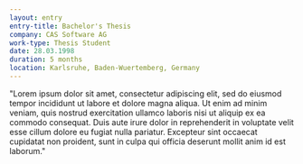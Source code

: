 ```yaml
---
layout: entry
entry-title: Bachelor's Thesis
company: CAS Software AG
work-type: Thesis Student
date: 28.03.1998
duration: 5 months
location: Karlsruhe, Baden-Wuertemberg, Germany
---
```


"Lorem ipsum dolor sit amet, consectetur adipiscing elit, sed do eiusmod tempor incididunt ut labore et dolore magna aliqua. Ut enim ad minim veniam, quis nostrud exercitation ullamco laboris nisi ut aliquip ex ea commodo consequat. Duis aute irure dolor in reprehenderit in voluptate velit esse cillum dolore eu fugiat nulla pariatur. Excepteur sint occaecat cupidatat non proident, sunt in culpa qui officia deserunt mollit anim id est laborum."